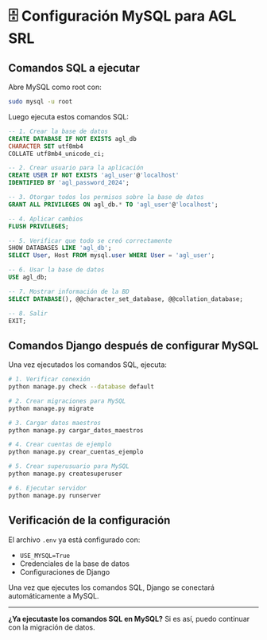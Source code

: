 # 🗄️ Configuración MySQL para AGL SRL

## Comandos SQL a ejecutar

Abre MySQL como root con:
```bash
sudo mysql -u root
```

Luego ejecuta estos comandos SQL:

```sql
-- 1. Crear la base de datos
CREATE DATABASE IF NOT EXISTS agl_db 
CHARACTER SET utf8mb4 
COLLATE utf8mb4_unicode_ci;

-- 2. Crear usuario para la aplicación
CREATE USER IF NOT EXISTS 'agl_user'@'localhost' 
IDENTIFIED BY 'agl_password_2024';

-- 3. Otorgar todos los permisos sobre la base de datos
GRANT ALL PRIVILEGES ON agl_db.* TO 'agl_user'@'localhost';

-- 4. Aplicar cambios
FLUSH PRIVILEGES;

-- 5. Verificar que todo se creó correctamente
SHOW DATABASES LIKE 'agl_db';
SELECT User, Host FROM mysql.user WHERE User = 'agl_user';

-- 6. Usar la base de datos
USE agl_db;

-- 7. Mostrar información de la BD
SELECT DATABASE(), @@character_set_database, @@collation_database;

-- 8. Salir
EXIT;
```

## Comandos Django después de configurar MySQL

Una vez ejecutados los comandos SQL, ejecuta:

```bash
# 1. Verificar conexión
python manage.py check --database default

# 2. Crear migraciones para MySQL
python manage.py migrate

# 3. Cargar datos maestros
python manage.py cargar_datos_maestros

# 4. Crear cuentas de ejemplo
python manage.py crear_cuentas_ejemplo

# 5. Crear superusuario para MySQL
python manage.py createsuperuser

# 6. Ejecutar servidor
python manage.py runserver
```

## Verificación de la configuración

El archivo `.env` ya está configurado con:
- `USE_MYSQL=True` 
- Credenciales de la base de datos
- Configuraciones de Django

Una vez que ejecutes los comandos SQL, Django se conectará automáticamente a MySQL.

---

**¿Ya ejecutaste los comandos SQL en MySQL?** Si es así, puedo continuar con la migración de datos.